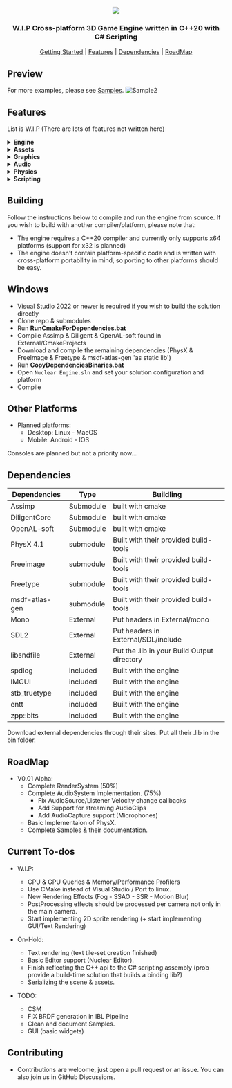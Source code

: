 <p align="center">
  <img src="https://user-images.githubusercontent.com/11663821/206862862-6e1c396d-f782-43e8-bbc1-1bb7f8a38184.png">
</p>
<h3 align="center">W.I.P Cross-platform 3D Game Engine written in C++20 with C# Scripting</h3>
<p align="center">
  <a href="#Building">Getting Started</a> |
  <a href="#Features">Features</a> |
  <a href="#Dependencies">Dependencies</a> |
  <a href="#RoadMap">RoadMap</a>

## Preview
For more examples, please see [Samples](https://github.com/Zone-organization/Nuclear-Engine/tree/master/Samples).
![Sample2](Sample2.gif "Sample2 Demo Logo") 

## Features
List is W.I.P (There are lots of features not written here)

<details>
	<summary><b>Engine</b></summary>
	
	- Custom Entity Component System (using entt as back-bone while providing systems that manages components)
	- Multi-Threaded tasks execution (Job-system)


</details>
<details>
	<summary><b>Assets</b></summary>
	
	- All assets are loaded/imported asynchronously.
	- Uses Assimp to import 40+ 3D model formats.
	- Uses Freeimage to import 30+ image formats.
	- Uses libsndfile to import 20+ sound files formats.
	- All imported assets are exported into a unified formats for faster loading.
	- All imported assets have a meta file that describes further loading.
	- Every asset is identified with a unique UUID given on its creation.
	- Section W.I.P

</details>
<details>
	<summary><b>Graphics</b></summary>

	- Dynamic light Component (Directional & Point & Spot)
	- Flexable Material System (using different pipelines/shaders/textures for every material)
	- Shadow Mapping for all light sources.
	- PBR With Image Based Lighting shaders.
	- Section W.I.P

</details>
<details>
	<summary><b>Audio</b></summary>

	- Uses OpenAL or XAudio2 as a low-level backends
	- Section W.I.P

</details>
<details>
	<summary><b>Physics</b></summary>

	- PhysX 4.1 integration
	- Section W.I.P

</details>
<details>
	<summary><b>Scripting</b></summary>

	- C# Scripting through Mono
	- Section W.I.P

</details>


## Building

Follow the instructions below to compile and run the engine from source.
If you wish to build with another compiler/platform, please note that:
  - The engine requires a C++20 compiler and currently only supports x64 platforms (support for x32 is planned)
  - The engine doesn't contain platform-specific code and is written with cross-platform portability in mind, so porting to other platforms should be easy.

## Windows

* Visual Studio 2022 or newer is required if you wish to build the solution directly
* Clone repo & submodules
* Run **RunCmakeForDependencies.bat**
* Compile Assimp & Diligent & OpenAL-soft found in External/CmakeProjects
* Download and compile the remaining dependencies (PhysX & FreeImage & Freetype & msdf-atlas-gen 'as static lib')
* Run **CopyDependenciesBinaries.bat**
* Open `Nuclear Engine.sln` and set your solution configuration and platform
* Compile 

## Other Platforms
  - Planned platforms: 
    - Desktop: Linux - MacOS
    - Mobile: Android - IOS
	
Consoles are planned but not a priority now...


## Dependencies
| Dependencies | Type | Buildling |
| ------ | ------ | ------ |
| Assimp | Submodule | built with cmake |
| DiligentCore | Submodule | built with cmake |
| OpenAL-soft | Submodule | built with cmake |
| PhysX 4.1 | submodule | Built with their provided build-tools |
| Freeimage | submodule | Built with their provided build-tools |
| Freetype | submodule | Built with their provided build-tools |
| msdf-atlas-gen | submodule | Built with their provided build-tools |
| Mono | External | Put headers in External/mono |
| SDL2 | External | Put headers in External/SDL/include |
| libsndfile | External | Put the .lib in your Build Output directory |
| spdlog | included | Built with the engine |
| IMGUI | included | Built with the engine |
| stb_truetype | included | Built with the engine |
| entt | included | Built with the engine |
| zpp::bits | included | Built with the engine |

Download external dependencies through their sites.
Put all their .lib in the bin folder.

## RoadMap
  - V0.01 Alpha:
    - Complete RenderSystem (50%) 
	- Complete AudioSystem Implementation. (75%) 
	  - Fix AudioSource/Listener Velocity change callbacks
	  - Add Support for streaming AudioClips
	  - Add AudioCapture support (Microphones)
	- Basic Implementaion of PhysX.
	- Complete Samples & their documentation.

## Current To-dos 
  - W.I.P:
    - CPU & GPU Queries & Memory/Performance Profilers
  	- Use CMake instead of Visual Studio / Port to linux.
    - New Rendering Effects (Fog - SSAO - SSR - Motion Blur)
	- PostProcessing effects should be processed per camera not only in the main camera.
	- Start implementing 2D sprite rendering (+ start implementing GUI/Text Rendering)
	
  - On-Hold:
    - Text rendering (text tile-set creation finished)
	- Basic Editor support (Nuclear Editor).
	- Finish reflecting the C++ api to the C# scripting assembly (prob provide a build-time solution that builds a binding lib?)
  	- Serializing the scene & assets.

  - TODO:
  	- CSM
	- FIX BRDF generation in IBL Pipeline
	- Clean and document Samples.
	- GUI (basic widgets)
	
	
## Contributing

* Contributions are welcome, just open a pull request or an issue. You can also join us in GitHub Discussions.